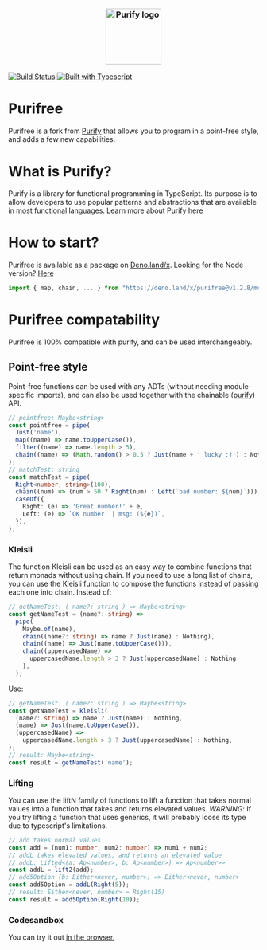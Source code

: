 <h3 align="center">
  <img align="center" src="assets/logo.png" alt="Purify logo" width="112" />
</h3

<p align="center">
    <a href="https://travis-ci.org/gigobyte/purify">
      <img src="https://travis-ci.org/gigobyte/purify.svg?branch=master" alt="Build Status">
      <img src="https://camo.githubusercontent.com/41c68e9f29c6caccc084e5a147e0abd5f392d9bc/68747470733a2f2f62616467656e2e6e65742f62616467652f547970655363726970742f7374726963742532302546302539462539322541412f626c7565" alt="Built with Typescript">
    </a>
</p>

# Purifree

Purifree is a fork from <a href="https://github.com/gigobyte/purify">Purify</a>
that allows you to program in a point-free style, and adds a few new
capabilities.

# What is Purify?

Purify is a library for functional programming in TypeScript. Its purpose is to
allow developers to use popular patterns and abstractions that are available in
most functional languages. Learn more about Purify
<a href="https://github.com/gigobyte/purify">here</a>

# How to start?

Purifree is available as a package on
[Deno.land/x](https://deno.land/x/purifree-ts). Looking for the Node version?
[Here](https://github.com/nythrox/purifree)

```ts
import { map, chain, ... } from "https://deno.land/x/purifree@v1.2.8/mod.ts"
```

# Purifree compatability

Purifree is 100% compatible with purify, and can be used interchangeably.

## Point-free style

Point-free functions can be used with any ADTs (without needing module-specific
imports), and can also be used together with the chainable
(<a href="https://github.com/gigobyte/purify">purify</a>) API.

```typescript
// pointfree: Maybe<string>
const pointfree = pipe(
  Just('name'),
  map((name) => name.toUpperCase()),
  filter((name) => name.length > 5),
  chain((name) => (Math.random() > 0.5 ? Just(name + ' lucky :)') : Nothing)),
);
// matchTest: string
const matchTest = pipe(
  Right<number, string>(100),
  chain((num) => (num > 50 ? Right(num) : Left(`bad number: ${num}`))),
  caseOf({
    Right: (e) => 'Great number!' + e,
    Left: (e) => `OK number. | msg: (${e})`,
  }),
);
```

### Kleisli

The function Kleisli can be used as an easy way to combine functions that return
monads without using chain. If you need to use a long list of chains, you can
use the Kleisli function to compose the functions instead of passing each one
into chain. Instead of:

```typescript
// getNameTest: ( name?: string ) => Maybe<string>
const getNameTest = (name?: string) =>
  pipe(
    Maybe.of(name),
    chain((name?: string) => name ? Just(name) : Nothing),
    chain((name) => Just(name.toUpperCase())),
    chain((uppercasedName) =>
      uppercasedName.length > 3 ? Just(uppercasedName) : Nothing
    ),
  );
```

Use:

```typescript
// getNameTest: ( name?: string ) => Maybe<string>
const getNameTest = kleisli(
  (name?: string) => name ? Just(name) : Nothing,
  (name) => Just(name.toUpperCase()),
  (uppercasedName) =>
    uppercasedName.length > 3 ? Just(uppercasedName) : Nothing,
);
// result: Maybe<string>
const result = getNameTest('name');
```

### Lifting

You can use the liftN family of functions to lift a function that takes normal
values into a function that takes and returns elevated values. _WARNING_: If you
try lifting a function that uses generics, it will probably loose its type due
to typescript's limitations.

```typescript
// add takes normal values
const add = (num1: number, num2: number) => num1 + num2;
// addL takes elevated values, and returns an elevated value
// addL: Lifted<(a: Ap<number>, b: Ap<number>) => Ap<number>>
const addL = lift2(add);
// add5Option (b: Either<never, number>) => Either<never, number>
const add5Option = addL(Right(5));
// result: Either<never, number> = Right(15)
const result = add5Option(Right(10));
```

### Codesandbox

You can try it out <a href="https://codesandbox.io/s/purifree-template-hcyzs">
in the browser. </a>
